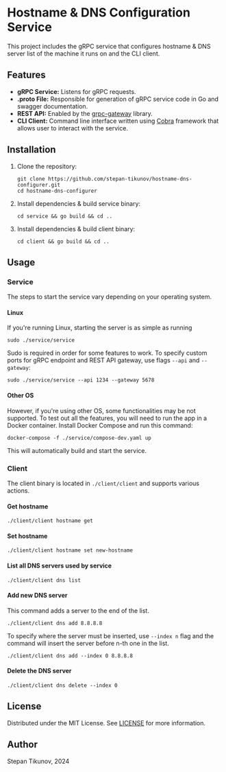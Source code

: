 # Hostname & DNS Configuration Service
This project includes the gRPC service that configures hostname & DNS server list of the machine it runs on and the CLI client.

## Features
- **gRPC Service:** Listens for gRPC requests.
- **.proto File:** Responsible for generation of gRPC service code in Go and swagger documentation.
- **REST API:** Enabled by the [grpc-gateway](https://github.com/grpc-ecosystem/grpc-gateway) library.
- **CLI Client:** Command line interface written using [Cobra](https://github.com/spf13/cobra) framework that allows user to interact with the service.

## Installation
1. Clone the repository:
    ```shell
    git clone https://github.com/stepan-tikunov/hostname-dns-configurer.git
    cd hostname-dns-configurer
    ```
2. Install dependencies & build service binary:
   ```shell
   cd service && go build && cd ..
   ```
3. Install dependencies & build client binary:
   ```shell
   cd client && go build && cd ..
   ```

## Usage

### Service
The steps to start the service vary depending on your operating system.
#### Linux
If you're running Linux, starting the server is as simple as running
```shell
sudo ./service/service
```
Sudo is required in order for some features to work. To specify custom ports for gRPC endpoint and REST API gateway, use flags
`--api` and `--gateway`:
```shell
sudo ./service/service --api 1234 --gateway 5678
```
#### Other OS
However, if you're using other OS, some functionalities may be not supported.
To test out all the features, you will need to run the app in a Docker container. Install
Docker Compose and run this command:
```shell
docker-compose -f ./service/compose-dev.yaml up
```
This will automatically build and start the service.

### Client
The client binary is located in `./client/client` and supports various actions.

#### Get hostname
```shell
./client/client hostname get
```

#### Set hostname
```shell
./client/client hostname set new-hostname
```

#### List all DNS servers used by service
```shell
./client/client dns list
```

#### Add new DNS server
This command adds a server to the end of the list. 
```shell
./client/client dns add 8.8.8.8
```
To specify where the server must be inserted, use `--index n` flag
and the command will insert the server before n-th one in the list.
```shell
./client/client dns add --index 0 8.8.8.8
```
#### Delete the DNS server
```shell
./client/client dns delete --index 0
```

## License
Distributed under the MIT License. See [LICENSE](LICENSE) for more information.

## Author
Stepan Tikunov, 2024

